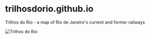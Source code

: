 # trilhosdorio.github.io
Trilhos do Rio - a map of Rio de Janeiro's current and former railways

![Trilhos do Rio](https://pbs.twimg.com/profile_images/624678576789581824/8ztuGMT1.png)
